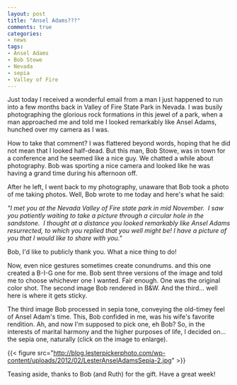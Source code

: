 ```yaml
---
layout: post
title: "Ansel Adams???"
comments: true
categories:
- news
tags:
- Ansel Adams
- Bob Stowe
- Nevada
- sepia
- Valley of Fire
---
```

Just today I received a wonderful email from a man I just happened to run into a few months back in Valley of Fire State Park in Nevada. I was busily photographing the glorious rock formations in this jewel of a park, when a man approached me and told me I looked remarkably like Ansel Adams, hunched over my camera as I was.

How to take that comment? I was flattered beyond words, hoping that he did not mean that I looked half-dead. But this man, Bob Stowe, was in town for a conference and he seemed like a nice guy. We chatted a while about photography. Bob was sporting a nice camera and looked like he was having a grand time during his afternoon off.

After he left, I went back to my photography, unaware that Bob took a photo of me taking photos. Well, Bob wrote to me today and here's what he said:

<em>"I met you at the Nevada Valley of Fire state park in mid November.  I saw you patiently waiting to take a picture through a circular hole in the sandstone.  I thought at a distance you looked remarkably like Ansel Adams resurrected, to which you replied that you well might be! I have a picture of you that I would like to share with you."</em>

Bob, I'd like to publicly thank you. What a nice thing to do!

Now, even nice gestures sometimes create conundrums. and this one created a B-I-G one for me. Bob sent three versions of the image and told me to choose whichever one I wanted. Fair enough. One was the original color shot. The second image Bob rendered in B&amp;W. And the third... well here is where it gets sticky.

The third image Bob processed in sepia tone, conveying the old-timey feel of Ansel Adam's time. This, Bob confided in me, was his wife's favorite rendition. Ah, and now I'm supposed to pick one, eh Bob? So, in the interests of marital harmony and the higher purposes of life, I decided on... the sepia one, naturally (click on the image to enlarge).

{{< figure src="http://blog.lesterpickerphoto.com/wp-content/uploads/2012/02/LesterAnselAdamsSepia-2.jpg" >}}

Teasing aside, thanks to Bob (and Ruth) for the gift. Have a great week!